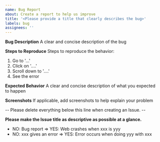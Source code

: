 ```yaml
---
name: Bug Report
about: Create a report to help us improve
title: '<Please provide a title that clearly describes the bug>'
labels: bug
assignees: ''
---
```


**Bug Description**
A clear and concise description of the bug

**Steps to Reproduce**
Steps to reproduce the behavior:

1. Go to '...'
2. Click on '....'
3. Scroll down to '....'
4. See the error

**Expected Behavior**
A clear and concise description of what you expected to happen

**Screenshots**
If applicable, add screenshots to help explain your problem

-- Please delete everything below this line when creating an Issue. --

**Please make the Issue title as descriptive as possible at a glance.**

- NO: Bug report => YES: Web crashes when xxx is yyy
- NO: xxx gives an error => YES: Error occurs when doing yyy with xxx
